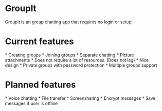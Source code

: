 <h1>GroupIt</h1>

GroupIt is an group chatting app that requires no login or setup. 

<h1>Current features</h1>
* Creating groups
* Joining groups
* Separate chatting
* Picture attachments
* Does not require a lot of resources. (Does not lag)
* Nice design
* Private groups with password protection
* Multiple groups support 


<h1>Planned features</h1>
* Voice chatting
* File transfer
* Screensharing
* Encrypt messages
* Save messages if user is offline

